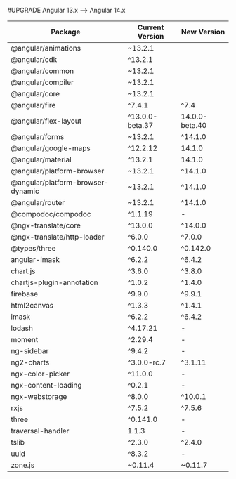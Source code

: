#UPGRADE Angular 13.x --> Angular 14.x

<table>
    <thead>
        <tr>
            <th>Package</th>
            <th>Current Version</th>
            <th>New Version</th>
        </tr>
    </thead>
    <tbody>
        <tr>
           <td>@angular/animations</td>
           <td>~13.2.1</td>
           <td></td>
        </tr>
        <tr>
           <td>@angular/cdk</td>
           <td>^13.2.1</td>
           <td></td>
        </tr>
        <tr>
           <td>@angular/common</td>
           <td>~13.2.1</td>
           <td></td>
        </tr>
        <tr>
           <td>@angular/compiler</td>
           <td>~13.2.1</td>
           <td></td>
        </tr>
        <tr>
           <td>@angular/core</td>
           <td>~13.2.1</td>
           <td></td>
        </tr>
        <tr>
           <td>@angular/fire</td>
           <td>^7.4.1</td>
           <td>^7.4</td>
        </tr>
        <tr>
           <td>@angular/flex-layout</td>
           <td>^13.0.0-beta.37</td>
           <td>14.0.0-beta.40</td>
        </tr>
        <tr>
           <td>@angular/forms</td>
           <td>~13.2.1</td>
           <td>^14.1.0</td>
        </tr>
        <tr>
           <td>@angular/google-maps</td>
           <td>^12.2.12</td>
           <td>14.1.0</td>
        </tr>
        <tr>
           <td>@angular/material</td>
           <td>^13.2.1</td>
           <td>14.1.0</td>
        </tr>
        <tr>
           <td>@angular/platform-browser</td>
           <td>~13.2.1</td>
           <td>^14.1.0</td>
        </tr>
        <tr>
           <td>@angular/platform-browser-dynamic</td>
           <td>~13.2.1</td>
           <td>^14.1.0</td>
        </tr>
        <tr>
           <td>@angular/router</td>
           <td>~13.2.1</td>
           <td>^14.1.0</td>
        </tr>
        <tr>
           <td>@compodoc/compodoc</td>
           <td>^1.1.19</td>
           <td>-</td>
        </tr>
        <tr>
           <td>@ngx-translate/core</td>
           <td>^13.0.0</td>
           <td>^14.0.0</td>
        </tr>
        <tr>
           <td>@ngx-translate/http-loader</td>
           <td>^6.0.0</td>
           <td>^7.0.0</td>
        </tr>
        <tr>
           <td>@types/three</td>
           <td>^0.140.0</td>
           <td>^0.142.0</td>
        </tr>
        <tr>
           <td>angular-imask</td>
           <td>^6.2.2</td>
           <td>^6.4.2</td>
        </tr>
        <tr>
           <td>chart.js</td>
           <td>^3.6.0</td>
           <td>^3.8.0</td>
        </tr>
        <tr>
           <td>chartjs-plugin-annotation</td>
           <td>^1.0.2</td>
           <td>^1.4.0</td>
        </tr>
        <tr>
           <td>firebase</td>
           <td>^9.9.0</td>
           <td>^9.9.1</td>
        </tr>
        <tr>
           <td>html2canvas</td>
           <td>^1.3.3</td>
           <td>^1.4.1</td>
        </tr>
        <tr>
           <td>imask</td>
           <td>^6.2.2</td>
           <td>^6.4.2</td>
        </tr>
        <tr>
           <td>lodash</td>
           <td>^4.17.21</td>
           <td>-</td>
        </tr>
        <tr>
           <td>moment</td>
           <td>^2.29.4</td>
           <td>-</td>
        </tr>
        <tr>
           <td>ng-sidebar</td>
           <td>^9.4.2</td>
           <td>-</td>
        </tr>
        <tr>
           <td>ng2-charts</td>
           <td>^3.0.0-rc.7</td>
           <td>^3.1.11</td>
        </tr>
        <tr>
           <td>ngx-color-picker</td>
           <td>^11.0.0</td>
           <td>-</td>
        </tr>
        <tr>
           <td>ngx-content-loading</td>
           <td>^0.2.1</td>
           <td>-</td>
        </tr>
        <tr>
           <td>ngx-webstorage</td>
           <td>^8.0.0</td>
           <td>^10.0.1</td>
        </tr>
        <tr>
           <td>rxjs</td>
           <td>^7.5.2</td>
           <td>^7.5.6</td>
        </tr>
        <tr>
           <td>three</td>
           <td>^0.141.0</td>
           <td>-</td>
        </tr>
        <tr>
           <td>traversal-handler</td>
           <td>1.1.3</td>
           <td>-</td>
        </tr>
        <tr>
           <td>tslib</td>
           <td>^2.3.0</td>
           <td>^2.4.0</td>
        </tr>
        <tr>
           <td>uuid</td>
           <td>^8.3.2</td>
           <td>-</td>
        </tr>
        <tr>
           <td>zone.js</td>
           <td>~0.11.4</td>
           <td>~0.11.7</td>
        </tr>
    </tbody>
</table>
